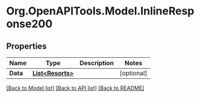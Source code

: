 # Org.OpenAPITools.Model.InlineResponse200
## Properties

Name | Type | Description | Notes
------------ | ------------- | ------------- | -------------
**Data** | [**List&lt;Resorts&gt;**](Resorts.md) |  | [optional] 

[[Back to Model list]](../README.md#documentation-for-models) [[Back to API list]](../README.md#documentation-for-api-endpoints) [[Back to README]](../README.md)

